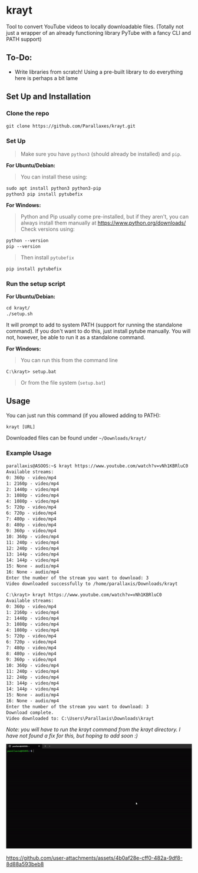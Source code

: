 # krayt
Tool to convert YouTube videos to locally downloadable files.
(Totally not just a wrapper of an already functioning library PyTube with a fancy CLI and PATH support)

## To-Do:
- Write libraries from scratch! Using a pre-built library to do everything here is perhaps a bit lame

## Set Up and Installation

### Clone the repo
```console
git clone https://github.com/Parallaxes/krayt.git
```

### Set Up
> Make sure you have `python3` (should already be installed) and `pip`.

**For Ubuntu/Debian:**
> You can install these using:
```console
sudo apt install python3 python3-pip
python3 pip install pytubefix
```

**For Windows:**
> Python and Pip usually come pre-installed, but if they aren't, you can always install them manually at https://www.python.org/downloads/
> Check versions using:
```console
python --version
pip --version
```
> Then install `pytubefix`
```console
pip install pytubefix
```

### Run the setup script

**For Ubuntu/Debian:**
```console
cd krayt/
./setup.sh
```
It will prompt to add to system PATH (support for running the standalone command). If you don't want to do this, just install pytube manually. You will not, however, be able to run it as a standalone command.

**For Windows:**
> You can run this from the command line
```console
C:\krayt> setup.bat
```
> Or from the file system (`setup.bat`)


## Usage

You can just run this command (if you allowed adding to PATH):
```console
krayt [URL]
```

Downloaded files can be found under `~/Downloads/krayt/`

### Example Usage

```console
parallaxis@ASOOS:~$ krayt https://www.youtube.com/watch?v=vNh1KBRluC0
Available streams:
0: 360p - video/mp4
1: 2160p - video/mp4
2: 1440p - video/mp4
3: 1080p - video/mp4
4: 1080p - video/mp4
5: 720p - video/mp4
6: 720p - video/mp4
7: 480p - video/mp4
8: 480p - video/mp4
9: 360p - video/mp4
10: 360p - video/mp4
11: 240p - video/mp4
12: 240p - video/mp4
13: 144p - video/mp4
14: 144p - video/mp4
15: None - audio/mp4
16: None - audio/mp4
Enter the number of the stream you want to download: 3
Video downloaded successfully to /home/parallaxis/Downloads/krayt
```

```console
C:\krayt> krayt https://www.youtube.com/watch?v=vNh1KBRluC0
Available streams:
0: 360p - video/mp4
1: 2160p - video/mp4
2: 1440p - video/mp4
3: 1080p - video/mp4
4: 1080p - video/mp4
5: 720p - video/mp4
6: 720p - video/mp4
7: 480p - video/mp4
8: 480p - video/mp4
9: 360p - video/mp4
10: 360p - video/mp4
11: 240p - video/mp4
12: 240p - video/mp4
13: 144p - video/mp4
14: 144p - video/mp4
15: None - audio/mp4
16: None - audio/mp4
Enter the number of the stream you want to download: 3
Download complete.
Video downloaded to: C:\Users\Parallaxis\Downloads\krayt
```
_Note: you will have to run the krayt command from the krayt directory. I have not found a fix for this, but hoping to add soon :)_

![Krayt Demo](https://github.com/Parallaxes/krayt/raw/main/kraytDemo.gif)


https://github.com/user-attachments/assets/4b0af28e-cff0-482a-9df8-8d88a593beb8


